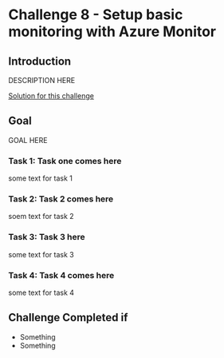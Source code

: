 # Challenge 8 - Setup basic monitoring with Azure Monitor

## Introduction

DESCRIPTION HERE

[Solution for this challenge](../solutionguide/02-Comparison-between-Microsoft-Dev-Box-and-Github-Codespaces-Solution.md)

## Goal 

GOAL HERE

### Task 1: Task one comes here

some text for task 1

### Task 2: Task 2 comes here

soem text for task 2

### Task 3: Task 3 here

some text for task 3

### Task 4: Task 4 comes here

some text for task 4

## Challenge Completed if

- Something
- Something

